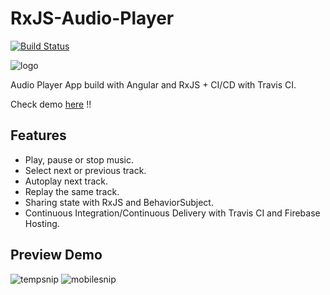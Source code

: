 # RxJS-Audio-Player

[![Build Status](https://travis-ci.com/sakmanal/RxJS-Audio-Player.svg?branch=master)](https://travis-ci.com/sakmanal/RxJS-Audio-Player)

![logo](https://user-images.githubusercontent.com/32598290/104045893-e5d26c00-51e7-11eb-8008-0053b61d73a0.png)

Audio Player App build with Angular and RxJS + CI/CD with Travis CI.

Check demo [here](https://rxjs-audio-player.web.app/) !! 

## Features
- Play, pause or stop music.
- Select next or previous track.
- Autoplay next track.
- Replay the same track.
- Sharing state with RxJS and BehaviorSubject.
- Continuous Integration/Continuous Delivery with Travis CI and Firebase Hosting.

## Preview Demo
![tempsnip](https://user-images.githubusercontent.com/32598290/98173282-8318d780-1efb-11eb-8a1a-a0801a1fae0d.png)
![mobilesnip](https://user-images.githubusercontent.com/32598290/98173302-8c09a900-1efb-11eb-8d27-f1d2cb728a1a.png)

